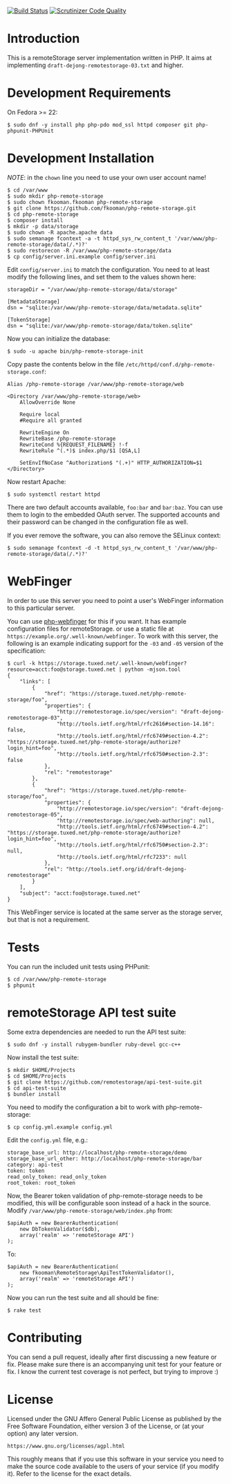 [![Build Status](https://travis-ci.org/fkooman/php-remote-storage.png?branch=master)](https://travis-ci.org/fkooman/php-remote-storage)
[![Scrutinizer Code Quality](https://scrutinizer-ci.com/g/fkooman/php-remote-storage/badges/quality-score.png?b=master)](https://scrutinizer-ci.com/g/fkooman/php-remote-storage/?branch=master)

# Introduction
This is a remoteStorage server implementation written in PHP. It aims at 
implementing `draft-dejong-remotestorage-03.txt` and higher.

# Development Requirements
On Fedora >= 22:

    $ sudo dnf -y install php php-pdo mod_ssl httpd composer git php-phpunit-PHPUnit

# Development Installation
*NOTE*: in the `chown` line you need to use your own user account name!

    $ cd /var/www
    $ sudo mkdir php-remote-storage
    $ sudo chown fkooman.fkooman php-remote-storage
    $ git clone https://github.com/fkooman/php-remote-storage.git
    $ cd php-remote-storage
    $ composer install
    $ mkdir -p data/storage
    $ sudo chown -R apache.apache data
    $ sudo semanage fcontext -a -t httpd_sys_rw_content_t '/var/www/php-remote-storage/data(/.*)?'
    $ sudo restorecon -R /var/www/php-remote-storage/data
    $ cp config/server.ini.example config/server.ini

Edit `config/server.ini` to match the configuration. You need to at least 
modify the following lines, and set them to the values shown here:

    storageDir = "/var/www/php-remote-storage/data/storage"
   
    [MetadataStorage]
    dsn = "sqlite:/var/www/php-remote-storage/data/metadata.sqlite"

    [TokenStorage]
    dsn = "sqlite:/var/www/php-remote-storage/data/token.sqlite"

Now you can initialize the database:

    $ sudo -u apache bin/php-remote-storage-init

Copy paste the contents below in the file 
`/etc/httpd/conf.d/php-remote-storage.conf`:

    Alias /php-remote-storage /var/www/php-remote-storage/web

    <Directory /var/www/php-remote-storage/web>
        AllowOverride None

        Require local
        #Require all granted

        RewriteEngine On
        RewriteBase /php-remote-storage
        RewriteCond %{REQUEST_FILENAME} !-f
        RewriteRule ^(.*)$ index.php/$1 [QSA,L]

        SetEnvIfNoCase ^Authorization$ "(.+)" HTTP_AUTHORIZATION=$1
    </Directory>

Now restart Apache:

    $ sudo systemctl restart httpd

There are two default accounts available, `foo:bar` and `bar:baz`. You can
use them to login to the embedded OAuth server. The supported accounts and
their password can be changed in the configuration file as well.

If you ever remove the software, you can also remove the SELinux context:

    $ sudo semanage fcontext -d -t httpd_sys_rw_content_t '/var/www/php-remote-storage/data(/.*)?'

# WebFinger
In order to use this server you need to point a user's WebFinger information to 
this particular server.

You can use [php-webfinger](https://github.com/fkooman/php-webfinger) for this
if you want. It has example configuration files for remoteStorage. or use a 
static file at `https://example.org/.well-known/webfinger`. To work with this 
server, the following is an example indicating support for the `-03` and `-05` 
version of the specification:

    $ curl -k https://storage.tuxed.net/.well-known/webfinger?resource=acct:foo@storage.tuxed.net | python -mjson.tool
    {
        "links": [
            {
                "href": "https://storage.tuxed.net/php-remote-storage/foo",
                "properties": {
                    "http://remotestorage.io/spec/version": "draft-dejong-remotestorage-03",
                    "http://tools.ietf.org/html/rfc2616#section-14.16": false,
                    "http://tools.ietf.org/html/rfc6749#section-4.2": "https://storage.tuxed.net/php-remote-storage/authorize?login_hint=foo",
                    "http://tools.ietf.org/html/rfc6750#section-2.3": false
                },
                "rel": "remotestorage"
            },
            {
                "href": "https://storage.tuxed.net/php-remote-storage/foo",
                "properties": {
                    "http://remotestorage.io/spec/version": "draft-dejong-remotestorage-05",
                    "http://remotestorage.io/spec/web-authoring": null,
                    "http://tools.ietf.org/html/rfc6749#section-4.2": "https://storage.tuxed.net/php-remote-storage/authorize?login_hint=foo",
                    "http://tools.ietf.org/html/rfc6750#section-2.3": null,
                    "http://tools.ietf.org/html/rfc7233": null
                },
                "rel": "http://tools.ietf.org/id/draft-dejong-remotestorage"
            }
        ],
        "subject": "acct:foo@storage.tuxed.net"
    }

This WebFinger service is located at the same server as the storage server, but
that is not a requirement.

# Tests
You can run the included unit tests using PHPunit:

    $ cd /var/www/php-remote-storage
    $ phpunit

# remoteStorage API test suite

Some extra dependencies are needed to run the API test suite:

    $ sudo dnf -y install rubygem-bundler ruby-devel gcc-c++

Now install the test suite:

    $ mkdir $HOME/Projects
    $ cd $HOME/Projects
    $ git clone https://github.com/remotestorage/api-test-suite.git
    $ cd api-test-suite
    $ bundler install

You need to modify the configuration a bit to work with php-remote-storage:

    $ cp config.yml.example config.yml

Edit the `config.yml` file, e.g.:

    storage_base_url: http://localhost/php-remote-storage/demo
    storage_base_url_other: http://localhost/php-remote-storage/bar
    category: api-test
    token: token
    read_only_token: read_only_token
    root_token: root_token

Now, the Bearer token validation of php-remote-storage needs to be modified,
this will be configurable soon instead of a hack in the source. Modify
`/var/www/php-remote-storage/web/index.php` from:

    $apiAuth = new BearerAuthentication(
        new DbTokenValidator($db),
        array('realm' => 'remoteStorage API')
    );

To:

    $apiAuth = new BearerAuthentication(
        new fkooman\RemoteStorage\ApiTestTokenValidator(),
        array('realm' => 'remoteStorage API')
    );

Now you can run the test suite and all should be fine:

    $ rake test

# Contributing
You can send a pull request, ideally after first discussing a new feature or
fix. Please make sure there is an accompanying unit test for your feature or 
fix. I know the current test coverage is not perfect, but trying to improve :)

# License
Licensed under the GNU Affero General Public License as published by the Free
Software Foundation, either version 3 of the License, or (at your option) any
later version.

    https://www.gnu.org/licenses/agpl.html

This roughly means that if you use this software in your service you need to
make the source code available to the users of your service (if you modify
it). Refer to the license for the exact details.
